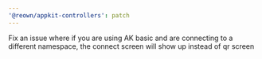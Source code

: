 ```yaml
---
'@reown/appkit-controllers': patch
---
```


Fix an issue where if you are using AK basic and are connecting to a different namespace, the connect screen will show up instead of qr screen
